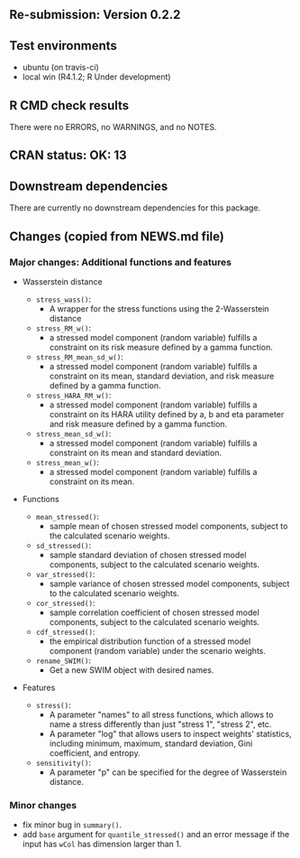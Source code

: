 ## Re-submission: Version 0.2.2



## Test environments
* ubuntu (on travis-ci)    
* local win (R4.1.2; R Under development)

## R CMD check results
There were no ERRORS, no WARNINGS, and no NOTES.    


## CRAN status: OK: 13

## Downstream dependencies
There are currently no downstream dependencies for this package.



## Changes (copied from NEWS.md file)

### Major changes: Additional functions and features

 - Wasserstein distance
 
     - `stress_wass()`:
        - A wrapper for the stress functions using the 2-Wasserstein distance
     - `stress_RM_w()`:
        - a stressed model component (random variable) fulfills a 
        constraint on its risk measure defined by a gamma function.
     - `stress_RM_mean_sd_w()`:
        - a stressed model component (random variable) fulfills a 
        constraint on its mean, standard deviation, and risk measure 
        defined by a gamma function.
     - `stress_HARA_RM_w()`:
        - a stressed model component (random variable) fulfills a
        constraint on its HARA utility defined by a, b and eta parameter
        and risk measure defined by a gamma function.
    - `stress_mean_sd_w()`:
        - a stressed model component (random variable) fulfills a
        constraint on its mean and standard deviation.
    - `stress_mean_w()`: 
        - a stressed model component (random variable) fulfills a
        constraint on its mean.
      

 - Functions
   
     - `mean_stressed()`:
        - sample mean of chosen stressed model components, subject to the calculated scenario weights.
     - `sd_stressed()`:
        - sample standard deviation of chosen stressed model components, subject to the calculated scenario weights.
     - `var_stressed()`:
        - sample variance of chosen stressed model components, subject to the calculated scenario weights.
     - `cor_stressed()`:
        - sample correlation coefficient of chosen stressed model components, subject to the calculated scenario weights.
    - `cdf_stressed()`:
        - the empirical distribution function of a stressed model component (random variable) under the scenario weights. 
    - `rename_SWIM()`: 
        - Get a new SWIM object with desired names.
    
    
    
- Features

    - `stress()`:
        - A parameter "names" to all stress functions, which allows to name a stress differently than just "stress 1", "stress 2", etc.
        - A parameter "log" that allows users to inspect weights' statistics, including minimum, maximum, standard deviation, Gini coefficient, and entropy.
    - `sensitivity()`:
        - A parameter "p"  can be specified for the degree of Wasserstein distance.

### Minor changes

 - fix minor bug in `summary()`.
 - add `base` argument for `quantile_stressed()` and an error message if the input has `wCol` has dimension larger than 1.
